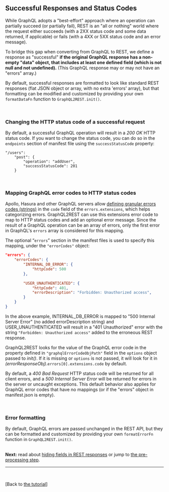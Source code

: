 ## Successful Responses and Status Codes

While GraphQL adopts a "best-effort" approach where an operation can partially succeed (or partially fail), REST is an "all or nothing" world where the request either succeeds (with a 2XX status code and some data returned, if applicable) or fails (with a 4XX or 5XX status code and an error message).

To bridge this gap when converting from GraphQL to REST, we define a response as "successful" **if the original GraphQL response has a non-empty "data" object, that includes at least one defined field (which is not null and not undefined).** (This GraphQL response may or may not have an "errors" array.)

By default, successful responses are formatted to look like standard REST responses (flat JSON object or array, with no extra 'errors' array), but that formatting can be modified and customized by providing your own `formatDataFn` function to `GraphQL2REST.init()`.

<br>

### Changing the HTTP status code of a successful request
By default, a successful GraphQL operation will result in a *200 OK* HTTP status code. If you want to change the status code, you can do so in the `endpoints` section of manifest file using the `successStatusCode` property: 

```
"/users": 
	"post": {
		"operation": "addUser",
		"successStatusCode": 201 
	}
```
<br>

### Mapping GraphQL error codes to HTTP  status codes
Apollo, Hasura and other GraphQL servers allow [defining granular errors codes (strings)](https://www.apollographql.com/docs/apollo-server/data/errors/#codes) in the `code` field of the `errors.extensions`,  which helps categorizing errors. GraphQL2REST can use this extensions error code to map to HTTP status codes and add an optional error message. Since the result of a GraphQL operation can be an array of errors, only the first error in GraphQL's `errors` array is considered for this mapping. 



The optional “`errors`” section in the manifest files is used to specify this mapping, under the `"errorCodes"` object:
```json
"errors": {
	"errorCodes": {
		"INTERNAL_DB_ERROR": {
			"httpCode": 500 
		},
		
		"USER_UNAUTHENTICATED": {
			"httpCode": 401,
			"errorDescription": "Forbidden: Unauthorized access",
		}
	}
}  
```
In the above example, INTERNAL_DB_ERROR is mapped to "500 Internal Server Error" (no added errorDescription string) and USER_UNAUTHENTICATED will result in a "401 Unauthorized" error with the string `"Forbidden: Unauthorized access"` added to the erroneous REST response.

GraphQL2REST looks for the value of the GraphQL error code in the property defined in `"graphqlErrorCodeObjPath"` field in the `options` object passed to *init()*. If it is missing or `options` is not passed, it will look for it in *(errorResponseObj)*.`errors[0].extensions.code` by default. 

By default, a  _400 Bad Request_  HTTP status code will be returned for all client errors, and a  _500 Internal Server Error_  will be returned for errors in the server or uncaught exceptions. This default behavior also applies for GraphQL error codes that have no mappings (or if the "errors" object in manifest.json is empty).


<br>

### Error formatting
By default, GraphQL errors are passed unchanged in the REST API, but they can be formatted and customized by providing your own `formatErrorFn` function in `GraphQL2REST.init()`. 
<br>
<br>
 
**Next:** read about [hiding fields in REST responses](Hiding%20fields%20in%20REST%20responses.md) or jump to [the pre-processing step](Pre-processing%20step.md).


---


<br>

[Back to [the tutorial](https://github.com/sisense/graphql2rest#tutorial)]
 